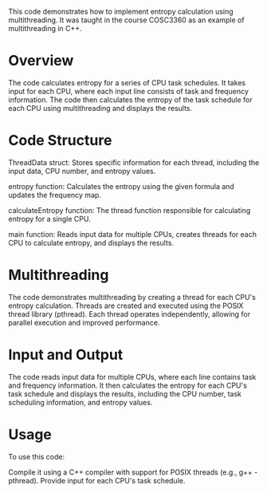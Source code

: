 This code demonstrates how to implement entropy calculation using multithreading. It was taught in the course COSC3360 as an example of multithreading in C++.

# Overview
The code calculates entropy for a series of CPU task schedules. It takes input for each CPU, where each input line consists of task and frequency information. The code then calculates the entropy of the task schedule for each CPU using multithreading and displays the results.

# Code Structure
ThreadData struct: Stores specific information for each thread, including the input data, CPU number, and entropy values.

entropy function: Calculates the entropy using the given formula and updates the frequency map.

calculateEntropy function: The thread function responsible for calculating entropy for a single CPU.

main function: Reads input data for multiple CPUs, creates threads for each CPU to calculate entropy, and displays the results.

# Multithreading
The code demonstrates multithreading by creating a thread for each CPU's entropy calculation. Threads are created and executed using the POSIX thread library (pthread). Each thread operates independently, allowing for parallel execution and improved performance.

# Input and Output
The code reads input data for multiple CPUs, where each line contains task and frequency information. It then calculates the entropy for each CPU's task schedule and displays the results, including the CPU number, task scheduling information, and entropy values.

# Usage
To use this code:

Compile it using a C++ compiler with support for POSIX threads (e.g., g++ -pthread).
Provide input for each CPU's task schedule.
